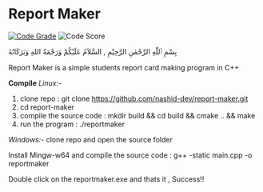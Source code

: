 # Report Maker

[![Code Grade](https://www.code-inspector.com/project/15211/status/svg)](https://frontend.code-inspector.com/public/project/15211/report-maker/dashboard)
![Code Score](https://www.code-inspector.com/project/15211/score/svg)

بِسْمِ ٱللّٰهِ الرَّحْمٰنِ الرَّحِيْمِ , السَّلاَمُ عَلَيْكُمْ وَرَحْمَةُ اللهِ وَبَرَكَاتُهُ

Report Maker is a simple students report card making program in C++

**Compile**
*Linux:-*
1. clone repo : git clone https://github.com/nashid-dev/report-maker.git
2. cd report-maker
3. compile the source code : mkdir build && cd build && cmake .. && make
4. run the program : ./reportmaker

*Windows:-*
clone repo and open the source folder

Install Mingw-w64 and compile the source code : g++ -static main.cpp -o reportmaker

Double click on the reportmaker.exe and thats it , Success!!

